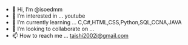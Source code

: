 - 👋 Hi, I’m @isoedmm
- 👀 I’m interested in ...  youtube
- 🌱 I’m currently learning ... C,C#,HTML,CSS,Python,SQL,CCNA,JAVA
- 💞️ I’m looking to collaborate on ...
- 📫 How to reach me ...  taishi2002i@gmail.com

<!---
isoedmm/isoedmm is a ✨ special ✨ repository because its `README.md` (this file) appears on your GitHub profile.
You can click the Preview link to take a look at your changes.
--->
